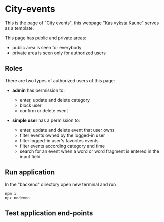 # City-events

This is the page of "City events", this webpage ["Kas vyksta Kaune"](https://renginiai.kasvyksta.lt/kaunas) serves as a template.

This page has public and private areas:

- public area is seen for everybody
- private area is seen only for authorized users

## Roles

There are two types of authorized users of this page:

- **admin** has permission to:

  - enter, update and delete category
  - block user
  - confirm or delete event

- **simple user** has a permission to:
  - enter, update and delete event that user owns
  - filter events owned by the logged-in user
  - filter logged-in user's favorites events
  - filter events according category and time
  - search for an event when a word or word fragment is entered in the input field

## Run application

In the "backend" directory open new terminal and run

```
npm i
npx nodemon

```

## Test application end-points
